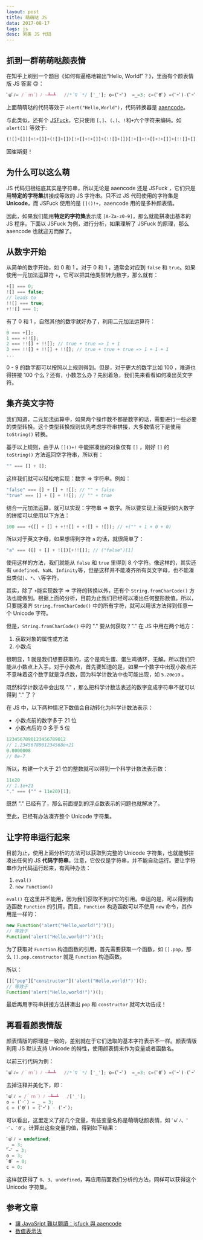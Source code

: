 ```yaml
---
layout: post
title: 萌萌哒 JS
data: 2017-08-17
tags: js
desc: 另类 JS 代码
---
```


## 抓到一群萌萌哒颜表情

在知乎上刷到一个题目《如何有逼格地输出“Hello, World!”？》，里面有个颜表情版 JS 答案 :upside_down_face:：

```javascript
ﾟωﾟﾉ= /｀ｍ´）ﾉ ~┻━┻   //*´∇｀*/ ['_']; o=(ﾟｰﾟ)  =_=3; c=(ﾟΘﾟ) =(ﾟｰﾟ)-(ﾟｰﾟ); (ﾟДﾟ) =(ﾟΘﾟ)= (o^_^o)/ (o^_^o);(ﾟДﾟ)={ﾟΘﾟ: '_' ,ﾟωﾟﾉ : ((ﾟωﾟﾉ==3) +'_') [ﾟΘﾟ] ,ﾟｰﾟﾉ :(ﾟωﾟﾉ+ '_')[o^_^o -(ﾟΘﾟ)] ,ﾟДﾟﾉ:((ﾟｰﾟ==3) +'_')[ﾟｰﾟ] }; (ﾟДﾟ) [ﾟΘﾟ] =((ﾟωﾟﾉ==3) +'_') [c^_^o];(ﾟДﾟ) ['c'] = ((ﾟДﾟ)+'_') [ (ﾟｰﾟ)+(ﾟｰﾟ)-(ﾟΘﾟ) ];(ﾟДﾟ) ['o'] = ((ﾟДﾟ)+'_') [ﾟΘﾟ];(ﾟoﾟ)=(ﾟДﾟ) ['c']+(ﾟДﾟ) ['o']+(ﾟωﾟﾉ +'_')[ﾟΘﾟ]+ ((ﾟωﾟﾉ==3) +'_') [ﾟｰﾟ] + ((ﾟДﾟ) +'_') [(ﾟｰﾟ)+(ﾟｰﾟ)]+ ((ﾟｰﾟ==3) +'_') [ﾟΘﾟ]+((ﾟｰﾟ==3) +'_') [(ﾟｰﾟ) - (ﾟΘﾟ)]+(ﾟДﾟ) ['c']+((ﾟДﾟ)+'_') [(ﾟｰﾟ)+(ﾟｰﾟ)]+ (ﾟДﾟ) ['o']+((ﾟｰﾟ==3) +'_') [ﾟΘﾟ];(ﾟДﾟ) ['_'] =(o^_^o) [ﾟoﾟ] [ﾟoﾟ];(ﾟεﾟ)=((ﾟｰﾟ==3) +'_') [ﾟΘﾟ]+ (ﾟДﾟ) .ﾟДﾟﾉ+((ﾟДﾟ)+'_') [(ﾟｰﾟ) + (ﾟｰﾟ)]+((ﾟｰﾟ==3) +'_') [o^_^o -ﾟΘﾟ]+((ﾟｰﾟ==3) +'_') [ﾟΘﾟ]+ (ﾟωﾟﾉ +'_') [ﾟΘﾟ]; (ﾟｰﾟ)+=(ﾟΘﾟ); (ﾟДﾟ)[ﾟεﾟ]='\\'; (ﾟДﾟ).ﾟΘﾟﾉ=(ﾟДﾟ+ ﾟｰﾟ)[o^_^o -(ﾟΘﾟ)];(oﾟｰﾟo)=(ﾟωﾟﾉ +'_')[c^_^o];(ﾟДﾟ) [ﾟoﾟ]='\"';(ﾟДﾟ) ['_'] ( (ﾟДﾟ) ['_'] (ﾟεﾟ+(ﾟДﾟ)[ﾟoﾟ]+ (ﾟДﾟ)[ﾟεﾟ]+(ﾟΘﾟ)+ (ﾟｰﾟ)+ (ﾟΘﾟ)+ (ﾟДﾟ)[ﾟεﾟ]+(ﾟΘﾟ)+ ((ﾟｰﾟ) + (ﾟΘﾟ))+ (ﾟｰﾟ)+ (ﾟДﾟ)[ﾟεﾟ]+(ﾟΘﾟ)+ (ﾟｰﾟ)+ ((ﾟｰﾟ) + (ﾟΘﾟ))+ (ﾟДﾟ)[ﾟεﾟ]+(ﾟΘﾟ)+ ((o^_^o) +(o^_^o))+ ((o^_^o) - (ﾟΘﾟ))+ (ﾟДﾟ)[ﾟεﾟ]+(ﾟΘﾟ)+ ((o^_^o) +(o^_^o))+ (ﾟｰﾟ)+ (ﾟДﾟ)[ﾟεﾟ]+((ﾟｰﾟ) + (ﾟΘﾟ))+ (c^_^o)+ (ﾟДﾟ)[ﾟεﾟ]+(ﾟｰﾟ)+ ((o^_^o) - (ﾟΘﾟ))+ (ﾟДﾟ)[ﾟεﾟ]+(ﾟΘﾟ)+ (ﾟΘﾟ)+ (c^_^o)+ (ﾟДﾟ)[ﾟεﾟ]+(ﾟΘﾟ)+ (ﾟｰﾟ)+ ((ﾟｰﾟ) + (ﾟΘﾟ))+ (ﾟДﾟ)[ﾟεﾟ]+(ﾟΘﾟ)+ ((ﾟｰﾟ) + (ﾟΘﾟ))+ (ﾟｰﾟ)+ (ﾟДﾟ)[ﾟεﾟ]+(ﾟΘﾟ)+ ((ﾟｰﾟ) + (ﾟΘﾟ))+ (ﾟｰﾟ)+ (ﾟДﾟ)[ﾟεﾟ]+(ﾟΘﾟ)+ ((ﾟｰﾟ) + (ﾟΘﾟ))+ ((ﾟｰﾟ) + (o^_^o))+ (ﾟДﾟ)[ﾟεﾟ]+((ﾟｰﾟ) + (ﾟΘﾟ))+ (ﾟｰﾟ)+ (ﾟДﾟ)[ﾟεﾟ]+(ﾟｰﾟ)+ (c^_^o)+ (ﾟДﾟ)[ﾟεﾟ]+(ﾟΘﾟ)+ ((o^_^o) - (ﾟΘﾟ))+ ((ﾟｰﾟ) + (o^_^o))+ (ﾟДﾟ)[ﾟεﾟ]+(ﾟΘﾟ)+ ((ﾟｰﾟ) + (ﾟΘﾟ))+ ((ﾟｰﾟ) + (o^_^o))+ (ﾟДﾟ)[ﾟεﾟ]+(ﾟΘﾟ)+ ((o^_^o) +(o^_^o))+ ((o^_^o) - (ﾟΘﾟ))+ (ﾟДﾟ)[ﾟεﾟ]+(ﾟΘﾟ)+ ((ﾟｰﾟ) + (ﾟΘﾟ))+ (ﾟｰﾟ)+ (ﾟДﾟ)[ﾟεﾟ]+(ﾟΘﾟ)+ (ﾟｰﾟ)+ (ﾟｰﾟ)+ (ﾟДﾟ)[ﾟεﾟ]+(ﾟｰﾟ)+ ((o^_^o) - (ﾟΘﾟ))+ (ﾟДﾟ)[ﾟεﾟ]+((ﾟｰﾟ) + (ﾟΘﾟ))+ (ﾟΘﾟ)+ (ﾟДﾟ)[ﾟoﾟ]) (ﾟΘﾟ)) ('_');
```

上面萌萌哒的代码等效于 `alert("Hello,World")`，代码转换器是 [aaencode](http://utf-8.jp/public/aaencode.html)。

与此类似，还有个 [JSFuck](http://www.jsfuck.com/)，它只使用 `[`、`]`、`(`、`)`、`!`和`+`六个字符来编码。如`alert(1)` 等效于:

```javascript
(![]+[])[+!+[]]+(![]+[])[!+[]+!+[]]+(!![]+[])[!+[]+!+[]+!+[]]+(!![]+[])[+!+[]]+(!![]+[])[+[]]+(![]+[][(![]+[])[+[]]+([![]]+[][[]])[+!+[]+[+[]]]+(![]+[])[!+[]+!+[]]+(!![]+[])[+[]]+(!![]+[])[!+[]+!+[]+!+[]]+(!![]+[])[+!+[]]])[!+[]+!+[]+[+[]]]+[+!+[]]+(!![]+[][(![]+[])[+[]]+([![]]+[][[]])[+!+[]+[+[]]]+(![]+[])[!+[]+!+[]]+(!![]+[])[+[]]+(!![]+[])[!+[]+!+[]+!+[]]+(!![]+[])[+!+[]]])[!+[]+!+[]+[+[]]]
```

因崔斯挺！

## 为什么可以这么萌

JS 代码归根结底其实是字符串，所以无论是 aaencode 还是 JSFuck ，它们只是用**特定的字符集**拼接成等效的 JS 字符串。只不过 JS 代码使用的字符集是 **Unicode**，而 JSFuck 使用的是 `[]()!+`，aaencode 用的是多种颜表情。

因此，如果我们能用**特定的字符集**表示成 `[A-Za-z0-9]`，那么就能拼凑出基本的 JS 程序。下面以 JSFuck 为例，进行分析，如果理解了 JSFuck 的原理，那么 aaencode 也就迎刃而解了。

## 从数字开始

从简单的数字开始，如 0 和 1 。对于 0 和 1 ，通常会对应到 `false` 和 `true`。如果使用一元加法运算符 `+`，它可以把其他类型转为数字，那么就有：

```javascript
+[] === 0;
![] === false;
// leads to
!![] === true;
+!![] === 1;
```

有了 0 和 1 ，自然其他的数字就好办了，利用二元加法运算符：

```javascript
0 === +[];
1 === +!![];
2 === !![] + !![]; // true + true => 1 + 1
3 === !![] + !![] + !![]; // true + true + true => 1 + 1 + 1
...
```

0 - 9 的数字都可以按照以上规则得到。但是，对于更大的数字比如 100 ，难道也得拼接 100 个么？还有，小数怎么办？先别着急，我们先来看看如何凑出英文字符。

## 集齐英文字符

我们知道，二元加法运算中，如果两个操作数不都是数字的话，需要进行一些必要的类型转换。这个类型转换规则优先考虑字符串拼接，大多数情况下是使用 `toString()` 转换。

基于以上规则，由于从 `[]()+!` 中能拼凑出的对象仅有 `[]` ，刚好 `[]` 的 `toString()` 方法返回空字符串，所以有：

```javascript
"" === [] + []; 
```

这样我们就可以轻松地实现：数字 => 字符串。例如：

```javascript
"false" === [] + [] + ![]; // "" + false
"true" === [] + [] + !![]; // "" + true
```

结合一元加法运算，就可以实现：字符串 => 数字。所以要实现上面提到的大数字的拼接可以使用以下方法：

```javascript
100 === +([] + [] + +!![] + +![] + ![]); // +("" + 1 + 0 + 0)
```

所以对于英文字母，如果想得到字符 `a` 的话，就很简单了：

```javascript
"a" === ([] + [] + ![])[+!![]]; // ("false")[1]
```

使用这样的方法，我们就能从 `false` 和 `true` 里得到 8 个字符。像这样的，其实还有 `undefined`、`NaN`、`Infinity`等，但是这样并不能凑齐所有英文字母，也不能凑出类似`|`、`*`、`\`等字符。

其实，除了 `+`能实现数字 => 字符的转换以外，还有个 `String.fromCharCode()` 方法也能做到。根据上面的分析，目前为止我们已经可以凑出任何整形数值。所以，只要能凑齐 `String.fromCharCode()` 中的所有字符，就可以用该方法得到任意一个 Unicode 字符。

但是，`String.fromCharCode()` 中的 "." 要从何获取？"." 在 JS 中用在两个地方：

1. 获取对象的属性或方法
2. 小数点

很明显，1 就是我们想要获取的，这个是鸡生蛋、蛋生鸡循环，无解。所以我们只能从小数点上入手。对于小数点，首先要知道的是，如果一个数字中出现小数点并不意味着这个数字就是浮点数，因为科学计数法中也可能出现，如 `5.20e10` 。

既然科学计数法中会出现 "." ，那么把科学计数法表述的数字变成字符串不就可以得到 "." 了？

在 JS 中，以下两种情况下数值会自动转化为科学计数法表示：

* 小数点前的数字多于 21 位
* 小数点后的 0 多于 5 位

```javascript
1234567890123456789012
// 1.2345678901234568e+21
0.0000008
// 8e-7
```

所以，构建一个大于 21 位的整数就可以得到一个科学计数法表示数：

```javascript
11e20
// 1.1e+21
"." === ("" + 11e20)[1];
```

既然 "." 已经有了，那么前面提到的浮点数表示的问题也就解决了。

至此，已经有办法凑齐整个 Unicode 字符集。

## 让字符串运行起来

目前为止，使用上面分析的方法可以获取到完整的 Unicode 字符集，也就能够拼凑出任何的 JS **代码字符串**。注意，它仅仅是字符串，并不能自动运行。要让字符串作为代码运行起来，有两种办法：

1. `eval()`
2. `new Function()`

`eval()` 在这里并不能用，因为我们获取不到对它的引用。幸运的是，可以得到构造函数 `Function` 的引用。而且，`Function` 构造函数可以不使用 `new` 命令，其作用是一样的：

```javascript
new Function('alert("Hello,world!")')();
// 等效于
Function('alert("Hello,world!")')();
```

为了获取对 `Function` 构造函数的引用，首先需要获取一个函数，如 `[].pop`，那么 `[].pop.constructor` 就是 `Function` 构造函数。

所以：

```javascript
[]["pop"]["constructor"]('alert("Hello,world!")')();
// 等效于
Function('alert("Hello,world!")')();
```

最后再用字符串拼接方法拼凑出 `pop` 和 `constructor` 就可大功告成！

## 再看看颜表情版

颜表情版的原理是一致的，差别就在于它们选取的基本字符表示不一样。颜表情版利用 JS 默认支持 Unicode 的特性，使用颜表情来作为变量或者函数名。

以前三行代码为例：

```javascript
ﾟωﾟﾉ= /｀ｍ´）ﾉ ~┻━┻   //*´∇｀*/ ['_']; o=(ﾟｰﾟ)  =_=3; c=(ﾟΘﾟ) =(ﾟｰﾟ)-(ﾟｰﾟ); 
```

去掉注释并美化下，即：

```javascript
ﾟωﾟﾉ = /｀ｍ´）ﾉ ~┻━┻   /['_'];
o = (ﾟｰﾟ) = _ = 3;
c = (ﾟΘﾟ) = (ﾟｰﾟ) - (ﾟｰﾟ); 
```

可以看出，这里定义了好几个变量，有些变量名称是萌萌哒颜表情，如 `ﾟωﾟﾉ`、`ﾟｰﾟ`、`ﾟΘﾟ`。计算出这些变量的值，得到如下结果：

```javascript
ﾟωﾟﾉ = undefined;
_ = 3;
ﾟｰﾟ = 3;
o = 3;
ﾟΘﾟ = 0;
c = 0;
```

这样就获得了 `0`、`3`、`undefined`，再应用前面我们分析的方法，同样可以获得这个 Unicode 字符集。

## 参考文章

* [讓 JavaSript 難以閱讀：jsfuck 與 aaencode](http://blog.techbridge.cc/2016/07/16/javascript-jsfuck-and-aaencode/)
* [数值表示法](http://javascript.ruanyifeng.com/grammar/number.html)